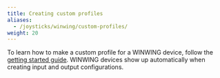 ```yaml
---
title: Creating custom profiles
aliases:
  - /joysticks/winwing/custom-profiles/
weight: 20
---
```


To learn how to make a custom profile for a WINWING device, follow the [getting started guide](/getting-started/). WINWING devices show up automatically when creating input and output configurations.
